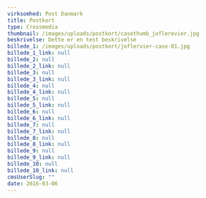 ```yaml
---
virksomhed: Post Danmark
title: Postkort
type: Crossmedia
thumbnail: /images/uploads/postkort/casethumb_joflerevier.jpg
beskrivelse: Dette er en test beskrivelse
billede_1: /images/uploads/postkort/joflervier-case-01.jpg
billede_1_link: null
billede_2: null
billede_2_link: null
billede_3: null
billede_3_link: null
billede_4: null
billede_4_link: null
billede_5: null
billede_5_link: null
billede_6: null
billede_6_link: null
billede_7: null
billede_7_link: null
billede_8: null
billede_8_link: null
billede_9: null
billede_9_link: null
billede_10: null
billede_10_link: null
cmsUserSlug: ""
date: 2016-03-06 
---
```


